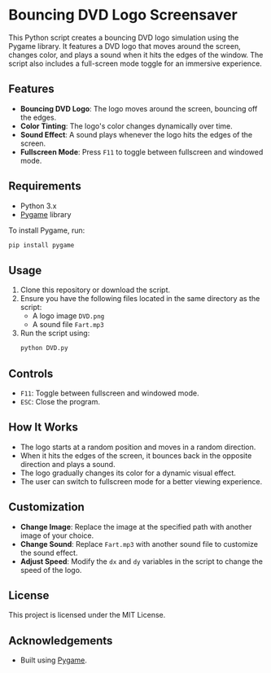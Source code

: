
# Bouncing DVD Logo Screensaver

This Python script creates a bouncing DVD logo simulation using the Pygame library. It features a DVD logo that moves around the screen, changes color, and plays a sound when it hits the edges of the window. The script also includes a full-screen mode toggle for an immersive experience.

## Features

- **Bouncing DVD Logo**: The logo moves around the screen, bouncing off the edges.
- **Color Tinting**: The logo's color changes dynamically over time.
- **Sound Effect**: A sound plays whenever the logo hits the edges of the screen.
- **Fullscreen Mode**: Press `F11` to toggle between fullscreen and windowed mode.

## Requirements

- Python 3.x
- [Pygame](https://www.pygame.org/) library

To install Pygame, run:
```bash
pip install pygame
```

## Usage

1. Clone this repository or download the script.
2. Ensure you have the following files located in the same directory as the script:
   - A logo image `DVD.png`
   - A sound file `Fart.mp3`
4. Run the script using:
   ```bash
   python DVD.py
   ```

## Controls

- `F11`: Toggle between fullscreen and windowed mode.
- `ESC`: Close the program.

## How It Works

- The logo starts at a random position and moves in a random direction.
- When it hits the edges of the screen, it bounces back in the opposite direction and plays a sound.
- The logo gradually changes its color for a dynamic visual effect.
- The user can switch to fullscreen mode for a better viewing experience.

## Customization

- **Change Image**: Replace the image at the specified path with another image of your choice.
- **Change Sound**: Replace `Fart.mp3` with another sound file to customize the sound effect.
- **Adjust Speed**: Modify the `dx` and `dy` variables in the script to change the speed of the logo.

## License

This project is licensed under the MIT License.

## Acknowledgements

- Built using [Pygame](https://www.pygame.org/).
